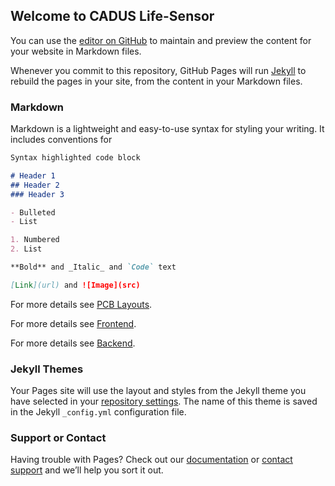 ## Welcome to CADUS Life-Sensor

You can use the [editor on GitHub](https://github.com/cadus/cadus.github.io./edit/master/README.md) to maintain and preview the content for your website in Markdown files.

Whenever you commit to this repository, GitHub Pages will run [Jekyll](https://jekyllrb.com/) to rebuild the pages in your site, from the content in your Markdown files.

### Markdown

Markdown is a lightweight and easy-to-use syntax for styling your writing. It includes conventions for

```markdown
Syntax highlighted code block

# Header 1
## Header 2
### Header 3

- Bulleted
- List

1. Numbered
2. List

**Bold** and _Italic_ and `Code` text

[Link](url) and ![Image](src)
```


For more details see [PCB Layouts](https://github.com/cadus/Hardware-Circuit-Boards).

For more details see [Frontend](https://github.com/cadus/remo2hbo_oktopus_frontend).

For more details see [Backend](https://github.com/cadus/remo2hbo_oktopus_boot).


### Jekyll Themes

Your Pages site will use the layout and styles from the Jekyll theme you have selected in your [repository settings](https://github.com/cadus/cadus.github.io./settings). The name of this theme is saved in the Jekyll `_config.yml` configuration file.

### Support or Contact

Having trouble with Pages? Check out our [documentation](https://help.github.com/categories/github-pages-basics/) or [contact support](https://github.com/contact) and we’ll help you sort it out.
